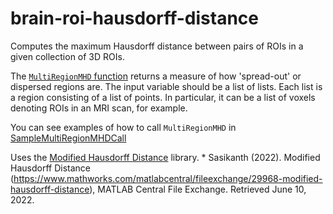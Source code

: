 # brain-roi-hausdorff-distance
Computes the maximum Hausdorff distance between pairs of ROIs in a given collection of 3D ROIs.

The [`MultiRegionMHD` function](./MultiRegionMHD.m) returns a measure of how 'spread-out' or dispersed regions are.  The input
variable should be a list of lists.  Each list is a region consisting
of a list of points.  In particular, it can be a list of voxels
denoting ROIs in an MRI scan, for example.

You can see examples of how to call `MultiRegionMHD` in [SampleMultiRegionMHDCall](./SampleMultiRegionMHDCall.m)

Uses the [Modified Hausdorff Distance](https://www.mathworks.com/matlabcentral/fileexchange/29968-modified-hausdorff-distance) library.
    * Sasikanth (2022). Modified Hausdorff Distance (https://www.mathworks.com/matlabcentral/fileexchange/29968-modified-hausdorff-distance), MATLAB Central File Exchange. Retrieved June 10, 2022. 